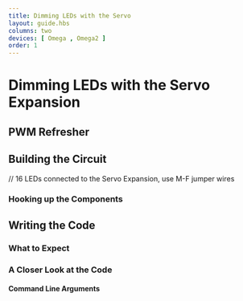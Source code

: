 ```yaml
---
title: Dimming LEDs with the Servo
layout: guide.hbs
columns: two
devices: [ Omega , Omega2 ]
order: 1
---
```


# Dimming LEDs with the Servo Expansion


<!-- {{!insert 'pwm'}} -->
## PWM Refresher



## Building the Circuit

// 16 LEDs connected to the Servo Expansion, use M-F jumper wires

### Hooking up the Components



## Writing the Code

### What to Expect



### A Closer Look at the Code

#### Command Line Arguments